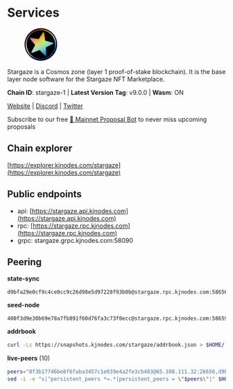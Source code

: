 # Services

<figure><img src="https://raw.githubusercontent.com/kj89/cosmos-images/main/logos/stargaze.png" alt=""><figcaption></figcaption></figure>

Stargaze is a Cosmos zone (layer 1 proof-of-stake blockchain).  It is the base layer node software for the Stargaze NFT Marketplace.

**Chain ID**: stargaze-1 | **Latest Version Tag**: v9.0.0 | **Wasm**: ON

[Website](https://www.stargaze.zone) | [Discord](https://discord.gg/stargaze) | [Twitter](https://twitter.com/stargazezone)



Subscribe to our free [🤖 Mainnet Proposal Bot](https://t.me/kjnodes_proposal_bot) to never miss upcoming proposals


## Chain explorer
[https://explorer.kjnodes.com/stargaze](https://explorer.kjnodes.com/stargaze)

## Public endpoints

* api: [https://stargaze.api.kjnodes.com](https://stargaze.api.kjnodes.com)
* rpc: [https://stargaze.rpc.kjnodes.com](https://stargaze.rpc.kjnodes.com)
* grpc: stargaze.grpc.kjnodes.com:58090

## Peering

**state-sync**

```text
d9bfa29e0cf9c4ce0cc9c26d98e5d97228f93b0b@stargaze.rpc.kjnodes.com:58656
```

**seed-node**

```text
400f3d9e30b69e78a7fb891f60d76fa3c73f0ecc@stargaze.rpc.kjnodes.com:58659
```

**addrbook**
```bash
curl -Ls https://snapshots.kjnodes.com/stargaze/addrbook.json > $HOME/.starsd/config/addrbook.json
```

**live-peers** (10)
```bash
peers="8f3b17746be8f6faba3457c1e039e4a2fe3cb483@65.108.111.32:26656,d9bfa29e0cf9c4ce0cc9c26d98e5d97228f93b0b@65.109.88.38:58656,bb5a32a9301b06cd4f30c0e45ca023213c95e9f6@213.133.111.71:36656,afbbff9114b9e542aea7d07523f5528fc8d05f9b@185.252.220.89:26004,9125aeea6976e9550fd824a8ff517d1f0dca06d5@95.214.53.201:26656,2344a4bc1d8c78ddf078e3d7c596d8bdda6cd4d6@139.144.77.69:26656,62378c0bfc79666d6f7fb17be2af6a4889e775e8@65.108.46.248:36656,6e5e6a674f41f7b1e6515ba735fbb836c0d89849@66.172.36.140:52656,e726816f42831689eab9378d5d577f1d06d25716@23.88.22.11:26656,dc3037694a6bb18c1d570bb4c6278323a9286de8@5.9.48.85:36656"
sed -i -e "s|^persistent_peers *=.*|persistent_peers = \"$peers\"|" $HOME/.starsd/config/config.toml
```
